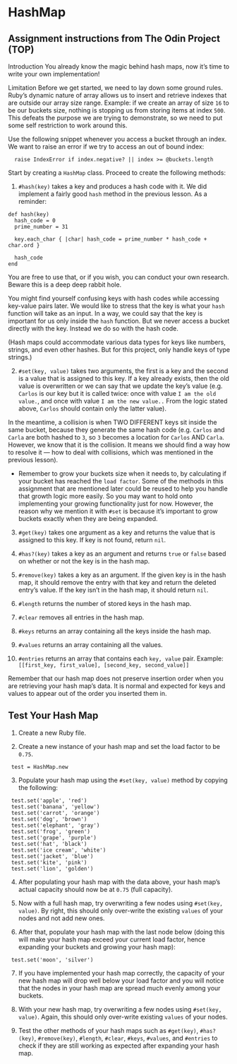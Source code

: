 # HashMap

## Assignment instructions from The Odin Project (TOP)
Introduction
You already know the magic behind hash maps, now it’s time to write your own implementation!

Limitation
Before we get started, we need to lay down some ground rules. Ruby’s dynamic nature of array allows us to insert and retrieve indexes that are outside our array size range. Example: if we create an array of size `16` to be our buckets size, nothing is stopping us from storing items at index `500`. This defeats the purpose we are trying to demonstrate, so we need to put some self restriction to work around this.

Use the following snippet whenever you access a bucket through an index. We want to raise an error if we try to access an out of bound index:
```
  raise IndexError if index.negative? || index >= @buckets.length
```

Start by creating a `HashMap` class. Proceed to create the following methods:

1. `#hash(key)` takes a key and produces a hash code with it. We did implement a fairly good `hash` method in the previous lesson. As a reminder:

  ```
  def hash(key)
    hash_code = 0
    prime_number = 31
        
    key.each_char { |char| hash_code = prime_number * hash_code + char.ord }
        
    hash_code
  end
  ```
  You are free to use that, or if you wish, you can conduct your own research. Beware this is a deep deep rabbit hole.

  You might find yourself confusing keys with hash codes while accessing key-value pairs later. We would like to stress that the key is what your `hash` function will take as an input. In a way, we could say that the key is important for us only inside the `hash` function. But we never access a bucket directly with the key. Instead we do so with the hash code.

  (Hash maps could accommodate various data types for keys like numbers, strings, and even other hashes. But for this project, only handle keys of type strings.)


2. `#set(key, value)` takes two arguments, the first is a key and the second is a value that is assigned to this key. If a key already exists, then the old value is overwritten or we can say that we update the key’s value (e.g. `Carlos` is our key but it is called twice: once with value `I am the old value.`, and once with value `I am the new value..` From the logic stated above, `Carlos` should contain only the latter value).

  In the meantime, a collision is when TWO DIFFERENT keys sit inside the same bucket, because they generate the same hash code (e.g. `Carlos` and `Carla` are both hashed to `3`, so `3` becomes a location for `Carlos` AND `Carla`. However, we know that it is the collision. It means we should find a way how to resolve it — how to deal with collisions, which was mentioned in the previous lesson).

  - Remember to grow your buckets size when it needs to, by calculating if your bucket has reached the `load factor`. Some of the methods in this assignment that are mentioned later could be reused to help you handle that growth logic more easily. So you may want to hold onto implementing your growing functionality just for now. However, the reason why we mention it with `#set` is because it’s important to grow buckets exactly when they are being expanded.

3. `#get(key)` takes one argument as a key and returns the value that is assigned to this key. If key is not found, return `nil`.

4. `#has?(key)` takes a key as an argument and returns `true` or `false` based on whether or not the key is in the hash map.

5. `#remove(key)` takes a key as an argument. If the given key is in the hash map, it should remove the entry with that key and return the deleted entry’s value. If the key isn’t in the hash map, it should return `nil`.

6. `#length` returns the number of stored keys in the hash map.

7. `#clear` removes all entries in the hash map.

7. `#keys` returns an array containing all the keys inside the hash map.

8. `#values` returns an array containing all the values.

9. `#entries` returns an array that contains each `key, value` pair. Example: `[[first_key, first_value], [second_key, second_value]]`

Remember that our hash map does not preserve insertion order when you are retrieving your hash map’s data. It is normal and expected for keys and values to appear out of the order you inserted them in.

## Test Your Hash Map
1. Create a new Ruby file.

2. Create a new instance of your hash map and set the load factor to be `0.75`.
```
 test = HashMap.new
 ```

3. Populate your hash map using the `#set(key, value)` method by copying the following:
```
 test.set('apple', 'red')
 test.set('banana', 'yellow')
 test.set('carrot', 'orange')
 test.set('dog', 'brown')
 test.set('elephant', 'gray')
 test.set('frog', 'green')
 test.set('grape', 'purple')
 test.set('hat', 'black')
 test.set('ice cream', 'white')
 test.set('jacket', 'blue')
 test.set('kite', 'pink')
 test.set('lion', 'golden')
 ```
4. After populating your hash map with the data above, your hash map’s actual capacity should now be at `0.75` (full capacity).

5. Now with a full hash map, try overwriting a few nodes using `#set(key, value)`. By right, this should only over-write the existing `values` of your nodes and not add new ones.

6. After that, populate your hash map with the last node below (doing this will make your hash map exceed your current load factor, hence expanding your buckets and growing your hash map):
```
 test.set('moon', 'silver')
 ```
7. If you have implemented your hash map correctly, the capacity of your new hash map will drop well below your load factor and you will notice that the nodes in your hash map are spread much evenly among your buckets.

8. With your new hash map, try overwriting a few nodes using `#set(key, value)`. Again, this should only over-write existing `values` of your nodes.

9. Test the other methods of your hash maps such as `#get(key)`, `#has?(key)`, `#remove(key)`, `#length`, `#clear`, `#keys`, `#values`, and `#entries` to check if they are still working as expected after expanding your hash map.


